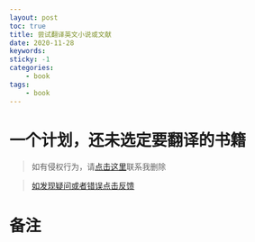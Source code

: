 ```yaml
---
layout: post
toc: true
title: 尝试翻译英文小说或文献
date: 2020-11-28
keywords:
sticky: -1
categories:
    - book
tags:
    - book
---
```

# 一个计划，还未选定要翻译的书籍
<!-- more -->
>如有侵权行为，请[点击这里](https://github.com/WangShayne)联系我删除

>[如发现疑问或者错误点击反馈](https://github.com/WangShayne)

# 备注

